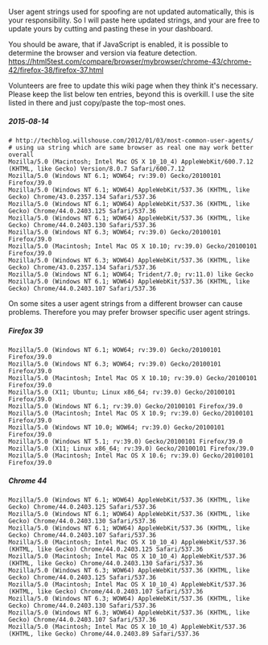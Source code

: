 User agent strings used for spoofing are not updated automatically, this is your responsibility. So I will paste here updated strings, and your are free to update yours by cutting and pasting these in your dashboard.

You should be aware, that if JavaScript is enabled, it is possible to determine the browser and version via feature detection.
https://html5test.com/compare/browser/mybrowser/chrome-43/chrome-42/firefox-38/firefox-37.html

Volunteers are free to update this wiki page when they think it's necessary. Please keep the list below ten entries, beyond this is overkill. I use the site listed in there and just copy/paste the top-most ones.

##### 2015-08-14

    # http://techblog.willshouse.com/2012/01/03/most-common-user-agents/
    # using ua string which are same browser as real one may work better overall
    Mozilla/5.0 (Macintosh; Intel Mac OS X 10_10_4) AppleWebKit/600.7.12 (KHTML, like Gecko) Version/8.0.7 Safari/600.7.12
    Mozilla/5.0 (Windows NT 6.1; WOW64; rv:39.0) Gecko/20100101 Firefox/39.0
    Mozilla/5.0 (Windows NT 6.1; WOW64) AppleWebKit/537.36 (KHTML, like Gecko) Chrome/43.0.2357.134 Safari/537.36
    Mozilla/5.0 (Windows NT 6.1; WOW64) AppleWebKit/537.36 (KHTML, like Gecko) Chrome/44.0.2403.125 Safari/537.36
    Mozilla/5.0 (Windows NT 6.1; WOW64) AppleWebKit/537.36 (KHTML, like Gecko) Chrome/44.0.2403.130 Safari/537.36
    Mozilla/5.0 (Windows NT 6.3; WOW64; rv:39.0) Gecko/20100101 Firefox/39.0
    Mozilla/5.0 (Macintosh; Intel Mac OS X 10.10; rv:39.0) Gecko/20100101 Firefox/39.0
    Mozilla/5.0 (Windows NT 6.3; WOW64) AppleWebKit/537.36 (KHTML, like Gecko) Chrome/43.0.2357.134 Safari/537.36
    Mozilla/5.0 (Windows NT 6.1; WOW64; Trident/7.0; rv:11.0) like Gecko
    Mozilla/5.0 (Windows NT 6.1; WOW64) AppleWebKit/537.36 (KHTML, like Gecko) Chrome/44.0.2403.107 Safari/537.36


On some sites a user agent strings from a different browser can cause problems.
Therefore you may prefer browser specific user agent strings.

##### Firefox 39
    Mozilla/5.0 (Windows NT 6.1; WOW64; rv:39.0) Gecko/20100101 Firefox/39.0
    Mozilla/5.0 (Windows NT 6.3; WOW64; rv:39.0) Gecko/20100101 Firefox/39.0
    Mozilla/5.0 (Macintosh; Intel Mac OS X 10.10; rv:39.0) Gecko/20100101 Firefox/39.0
    Mozilla/5.0 (X11; Ubuntu; Linux x86_64; rv:39.0) Gecko/20100101 Firefox/39.0
    Mozilla/5.0 (Windows NT 6.1; rv:39.0) Gecko/20100101 Firefox/39.0
    Mozilla/5.0 (Macintosh; Intel Mac OS X 10.9; rv:39.0) Gecko/20100101 Firefox/39.0
    Mozilla/5.0 (Windows NT 10.0; WOW64; rv:39.0) Gecko/20100101 Firefox/39.0
    Mozilla/5.0 (Windows NT 5.1; rv:39.0) Gecko/20100101 Firefox/39.0
    Mozilla/5.0 (X11; Linux x86_64; rv:39.0) Gecko/20100101 Firefox/39.0
    Mozilla/5.0 (Macintosh; Intel Mac OS X 10.6; rv:39.0) Gecko/20100101 Firefox/39.0

##### Chrome 44
    Mozilla/5.0 (Windows NT 6.1; WOW64) AppleWebKit/537.36 (KHTML, like Gecko) Chrome/44.0.2403.125 Safari/537.36
    Mozilla/5.0 (Windows NT 6.1; WOW64) AppleWebKit/537.36 (KHTML, like Gecko) Chrome/44.0.2403.130 Safari/537.36
    Mozilla/5.0 (Windows NT 6.1; WOW64) AppleWebKit/537.36 (KHTML, like Gecko) Chrome/44.0.2403.107 Safari/537.36
    Mozilla/5.0 (Macintosh; Intel Mac OS X 10_10_4) AppleWebKit/537.36 (KHTML, like Gecko) Chrome/44.0.2403.125 Safari/537.36
    Mozilla/5.0 (Macintosh; Intel Mac OS X 10_10_4) AppleWebKit/537.36 (KHTML, like Gecko) Chrome/44.0.2403.130 Safari/537.36
    Mozilla/5.0 (Windows NT 6.3; WOW64) AppleWebKit/537.36 (KHTML, like Gecko) Chrome/44.0.2403.125 Safari/537.36
    Mozilla/5.0 (Macintosh; Intel Mac OS X 10_10_4) AppleWebKit/537.36 (KHTML, like Gecko) Chrome/44.0.2403.107 Safari/537.36
    Mozilla/5.0 (Windows NT 6.3; WOW64) AppleWebKit/537.36 (KHTML, like Gecko) Chrome/44.0.2403.130 Safari/537.36
    Mozilla/5.0 (Windows NT 6.3; WOW64) AppleWebKit/537.36 (KHTML, like Gecko) Chrome/44.0.2403.107 Safari/537.36
    Mozilla/5.0 (Macintosh; Intel Mac OS X 10_10_4) AppleWebKit/537.36 (KHTML, like Gecko) Chrome/44.0.2403.89 Safari/537.36

